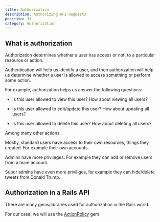 ```yaml
---
title: Authorization
description: Authorizing API Requests
position: 31
category: Authorization
---
```


## What is authorization

Authorization determines whether a user has access or not, to a particular resource or action.

Authentication will help us identify a user, and then authorization will help us determine whether a user is allowed to access something or perform some action.

For example, authorization helps us answer the following questions:

- Is this user allowed to view this user? How about viewing all users?

- Is this user allowed to edit/update this user? How about updating all users?

- Is this user allowed to delete this user? How about deleting all users?

Among many other actions.

Mostly, standard users have access to their own resources, things they created. For example their own accounts.

Admins have more privileges. For example they can add or remove users from a team account.

Super admins have even more priviliges, for example they can hide/delete tweets from Donald Trump.

## Authorization in a Rails API

There are many gems/libraries used for authorization in the Rails world.

For our case, we will use the [ActionPolicy](https://github.com/palkan/action_policy) gem
